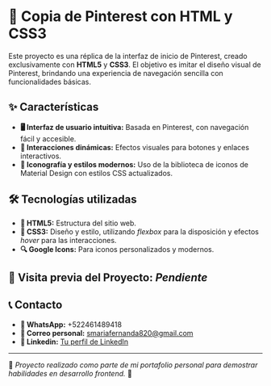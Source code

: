 # 📌 Copia de Pinterest con HTML y CSS3

Este proyecto es una réplica de la interfaz de inicio de Pinterest, creado exclusivamente con **HTML5** y **CSS3**. El objetivo es imitar el diseño visual de Pinterest, brindando una experiencia de navegación sencilla con funcionalidades básicas.

## ✨ Características
- **🖥️ Interfaz de usuario intuitiva:** Basada en Pinterest, con navegación fácil y accesible.
- **🎨 Interacciones dinámicas:** Efectos visuales para botones y enlaces interactivos.
- **🌟 Iconografía y estilos modernos:** Uso de la biblioteca de iconos de Material Design con estilos CSS actualizados.

## 🛠️ Tecnologías utilizadas
- **📝 HTML5:** Estructura del sitio web.
- **🎨 CSS3:** Diseño y estilo, utilizando _flexbox_ para la disposición y efectos _hover_ para las interacciones.
- **🔍 Google Icons:** Para iconos personalizados y modernos.

## 🔗 Visita previa del Proyecto: **_Pendiente_**

## 📞 Contacto
- **📱 WhatsApp:** +522461489418
- **📧 Correo personal:** smariafernanda820@gmail.com
- **💼 Linkedin:** [Tu perfil de LinkedIn](#)

---

🌟 _Proyecto realizado como parte de mi portafolio personal para demostrar habilidades en desarrollo frontend._ 🌟

